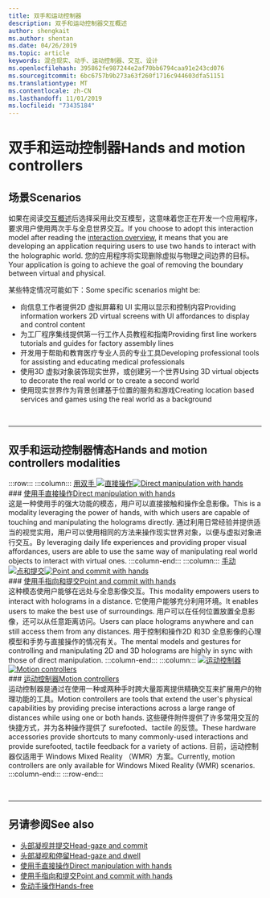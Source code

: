 ```yaml
---
title: 双手和运动控制器
description: 双手和运动控制器交互概述
author: shengkait
ms.author: shentan
ms.date: 04/26/2019
ms.topic: article
keywords: 混合现实、动手、运动控制器、交互、设计
ms.openlocfilehash: 395862fe987244e2af70bb6794caa91e243cd076
ms.sourcegitcommit: 6bc6757b9b273a63f260f1716c944603dfa51151
ms.translationtype: MT
ms.contentlocale: zh-CN
ms.lasthandoff: 11/01/2019
ms.locfileid: "73435184"
---
```

# <a name="hands-and-motion-controllers"></a><span data-ttu-id="9ad72-104">双手和运动控制器</span><span class="sxs-lookup"><span data-stu-id="9ad72-104">Hands and motion controllers</span></span>
## <a name="scenarios"></a><span data-ttu-id="9ad72-105">场景</span><span class="sxs-lookup"><span data-stu-id="9ad72-105">Scenarios</span></span>
<span data-ttu-id="9ad72-106">如果在阅读[交互概述](interaction-fundamentals.md)后选择采用此交互模型，这意味着您正在开发一个应用程序，要求用户使用两次手与全息世界交互。</span><span class="sxs-lookup"><span data-stu-id="9ad72-106">If you choose to adopt this interaction model after reading the [interaction overview](interaction-fundamentals.md), it means that you are developing an application requiring users to use two hands to interact with the holographic world.</span></span> <span data-ttu-id="9ad72-107">您的应用程序将实现删除虚拟与物理之间边界的目标。</span><span class="sxs-lookup"><span data-stu-id="9ad72-107">Your application is going to achieve the goal of removing the boundary between virtual and physical.</span></span>

<span data-ttu-id="9ad72-108">某些特定情况可能如下：</span><span class="sxs-lookup"><span data-stu-id="9ad72-108">Some specific scenarios might be:</span></span>
* <span data-ttu-id="9ad72-109">向信息工作者提供2D 虚拟屏幕和 UI 实用以显示和控制内容</span><span class="sxs-lookup"><span data-stu-id="9ad72-109">Providing information workers 2D virtual screens with UI affordances to display and control content</span></span>
* <span data-ttu-id="9ad72-110">为工厂程序集线提供第一行工作人员教程和指南</span><span class="sxs-lookup"><span data-stu-id="9ad72-110">Providing first line workers tutorials and guides for factory assembly lines</span></span>
* <span data-ttu-id="9ad72-111">开发用于帮助和教育医疗专业人员的专业工具</span><span class="sxs-lookup"><span data-stu-id="9ad72-111">Developing professional tools for assisting and educating medical professionals</span></span>  
* <span data-ttu-id="9ad72-112">使用3D 虚拟对象装饰现实世界，或创建另一个世界</span><span class="sxs-lookup"><span data-stu-id="9ad72-112">Using 3D virtual objects to decorate the real world or to create a second world</span></span> 
* <span data-ttu-id="9ad72-113">使用现实世界作为背景创建基于位置的服务和游戏</span><span class="sxs-lookup"><span data-stu-id="9ad72-113">Creating location based services and games using the real world as a background</span></span>

<br>

---

## <a name="hands-and-motion-controllers-modalities"></a><span data-ttu-id="9ad72-114">双手和运动控制器情态</span><span class="sxs-lookup"><span data-stu-id="9ad72-114">Hands and motion controllers modalities</span></span>

:::row:::
    :::column:::
       <span data-ttu-id="9ad72-115">[用双手 ![直接操作](images/hands-and-controllers-direct-manipulation.jpg)](direct-manipulation.md)</span><span class="sxs-lookup"><span data-stu-id="9ad72-115">[![Direct manipulation with hands](images/hands-and-controllers-direct-manipulation.jpg)](direct-manipulation.md)</span></span><br>
       ### <a name="direct-manipulation-with-handsdirect-manipulationmdbr"></a>[<span data-ttu-id="9ad72-116">使用手直接操作</span><span class="sxs-lookup"><span data-stu-id="9ad72-116">Direct manipulation with hands</span></span>](direct-manipulation.md)<br>
       <span data-ttu-id="9ad72-117">这是一种使用手的强大功能的模态，用户可以直接接触和操作全息影像。</span><span class="sxs-lookup"><span data-stu-id="9ad72-117">This is a modality leveraging the power of hands, with which users are capable of touching and manipulating the holograms directly.</span></span> <span data-ttu-id="9ad72-118">通过利用日常经验并提供适当的视觉实用，用户可以使用相同的方法来操作现实世界对象，以便与虚拟对象进行交互。</span><span class="sxs-lookup"><span data-stu-id="9ad72-118">By leveraging daily life experiences and providing proper visual affordances, users are able to use the same way of manipulating real world objects to interact with virtual ones.</span></span>
    :::column-end:::
    :::column:::
       <span data-ttu-id="9ad72-119">[手动 ![点和提交](images/hands-and-controllers-point-and-commit.jpg)](point-and-commit.md)</span><span class="sxs-lookup"><span data-stu-id="9ad72-119">[![Point and commit with hands](images/hands-and-controllers-point-and-commit.jpg)](point-and-commit.md)</span></span><br>
        ### <a name="point-and-commit-with-handspoint-and-commitmdbr"></a>[<span data-ttu-id="9ad72-120">使用手指向和提交</span><span class="sxs-lookup"><span data-stu-id="9ad72-120">Point and commit with hands</span></span>](point-and-commit.md)<br>
        <span data-ttu-id="9ad72-121">这种模态使用户能够在远处与全息影像交互。</span><span class="sxs-lookup"><span data-stu-id="9ad72-121">This modality empowers users to interact with holograms in a distance.</span></span> <span data-ttu-id="9ad72-122">它使用户能够充分利用环境。</span><span class="sxs-lookup"><span data-stu-id="9ad72-122">It enables users to make the best use of surroundings.</span></span> <span data-ttu-id="9ad72-123">用户可以在任何位置放置全息影像，还可以从任意距离访问。</span><span class="sxs-lookup"><span data-stu-id="9ad72-123">Users can place holograms anywhere and can still access them from any distances.</span></span> <span data-ttu-id="9ad72-124">用于控制和操作2D 和3D 全息影像的心理模型和手势与直接操作的情况有关。</span><span class="sxs-lookup"><span data-stu-id="9ad72-124">The mental models and gestures for controlling and manipulating 2D and 3D holograms are highly in sync with those of direct manipulation.</span></span>
    :::column-end:::
    :::column:::
       <span data-ttu-id="9ad72-125">[![运动控制器](images/hands-and-controllers-motion-controllers.jpg)](motion-controllers.md)</span><span class="sxs-lookup"><span data-stu-id="9ad72-125">[![Motion controllers](images/hands-and-controllers-motion-controllers.jpg)](motion-controllers.md)</span></span><br>
       ### <a name="motion-controllersmotion-controllersmdbr"></a>[<span data-ttu-id="9ad72-126">运动控制器</span><span class="sxs-lookup"><span data-stu-id="9ad72-126">Motion controllers</span></span>](motion-controllers.md)<br>
       <span data-ttu-id="9ad72-127">运动控制器是通过在使用一种或两种手时跨大量距离提供精确交互来扩展用户的物理功能的工具。</span><span class="sxs-lookup"><span data-stu-id="9ad72-127">Motion controllers are tools that extend the user's physical capabilities by providing precise interactions across a large range of distances while using one or both hands.</span></span> <span data-ttu-id="9ad72-128">这些硬件附件提供了许多常用交互的快捷方式，并为各种操作提供了 surefooted、tactile 的反馈。</span><span class="sxs-lookup"><span data-stu-id="9ad72-128">These hardware accessories provide shortcuts to many commonly-used interactions and provide surefooted, tactile feedback for a variety of actions.</span></span> <span data-ttu-id="9ad72-129">目前，运动控制器仅适用于 Windows Mixed Reality （WMR）方案。</span><span class="sxs-lookup"><span data-stu-id="9ad72-129">Currently, motion controllers are only available for Windows Mixed Reality (WMR) scenarios.</span></span> 
    :::column-end:::
:::row-end:::

<br>

---

## <a name="see-also"></a><span data-ttu-id="9ad72-130">另请参阅</span><span class="sxs-lookup"><span data-stu-id="9ad72-130">See also</span></span>
* [<span data-ttu-id="9ad72-131">头部凝视并提交</span><span class="sxs-lookup"><span data-stu-id="9ad72-131">Head-gaze and commit</span></span>](gaze-and-commit.md)
* [<span data-ttu-id="9ad72-132">头部凝视和停留</span><span class="sxs-lookup"><span data-stu-id="9ad72-132">Head-gaze and dwell</span></span>](gaze-and-dwell.md)
* [<span data-ttu-id="9ad72-133">使用手直接操作</span><span class="sxs-lookup"><span data-stu-id="9ad72-133">Direct manipulation with hands</span></span>](direct-manipulation.md)
* [<span data-ttu-id="9ad72-134">使用手指向和提交</span><span class="sxs-lookup"><span data-stu-id="9ad72-134">Point and commit with hands</span></span>](point-and-commit.md)
* [<span data-ttu-id="9ad72-135">免动手操作</span><span class="sxs-lookup"><span data-stu-id="9ad72-135">Hands-free</span></span>](hands-free.md)
